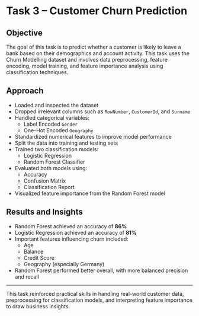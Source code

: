 # Task 3 – Customer Churn Prediction

## Objective
The goal of this task is to predict whether a customer is likely to leave a bank based on their demographics and account activity. This task uses the Churn Modelling dataset and involves data preprocessing, feature encoding, model training, and feature importance analysis using classification techniques.

## Approach
- Loaded and inspected the dataset
- Dropped irrelevant columns such as `RowNumber`, `CustomerId`, and `Surname`
- Handled categorical variables:
  - Label Encoded `Gender`
  - One-Hot Encoded `Geography`
- Standardized numerical features to improve model performance
- Split the data into training and testing sets
- Trained two classification models:
  - Logistic Regression
  - Random Forest Classifier
- Evaluated both models using:
  - Accuracy
  - Confusion Matrix
  - Classification Report
- Visualized feature importance from the Random Forest model

## Results and Insights
- Random Forest achieved an accuracy of **86%**
- Logistic Regression achieved an accuracy of **81%**
- Important features influencing churn included:
  - Age
  - Balance
  - Credit Score
  - Geography (especially Germany)
- Random Forest performed better overall, with more balanced precision and recall

---
This task reinforced practical skills in handling real-world customer data, preprocessing for classification models, and interpreting feature importance to draw business insights.
